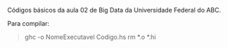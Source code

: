 Códigos básicos da aula 02 de Big Data da Universidade Federal do ABC.

Para compilar:

> ghc -o NomeExecutavel Codigo.hs
> rm *.o *.hi
